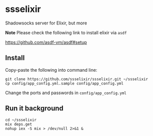 # ssselixir
Shadowsocks server for Elixir, but more

**Note** Please check the following link to install elixir via `asdf`

https://github.com/asdf-vm/asdf#setup

## Install

Copy-paste the following into command line:

```
git clone https://github.com/ssselixir/ssselixir.git ~/ssselixir
cp config/app_config.yml.sample config/app_config.yml
```

Change the ports and passwords in `config/app_config.yml`

## Run it background

```
cd ~/ssselixir
mix deps.get
nohup iex -S mix > /dev/null 2>&1 &
```
